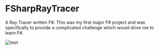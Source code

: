 FSharpRayTracer
===============

A Ray Tracer written F#.  This was my first major F# project and was specifically to provide a complicated challenge which would drive me to learn F#.

![test](https://f.cloud.github.com/assets/3598363/1961108/cebef1a8-8266-11e3-8460-48d2716a370b.png)
